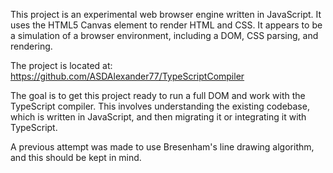 This project is an experimental web browser engine written in JavaScript. It uses the HTML5 Canvas element to render HTML and CSS. It appears to be a simulation of a browser environment, including a DOM, CSS parsing, and rendering.

The project is located at: https://github.com/ASDAlexander77/TypeScriptCompiler

The goal is to get this project ready to run a full DOM and work with the TypeScript compiler. This involves understanding the existing codebase, which is written in JavaScript, and then migrating it or integrating it with TypeScript.

A previous attempt was made to use Bresenham's line drawing algorithm, and this should be kept in mind.
